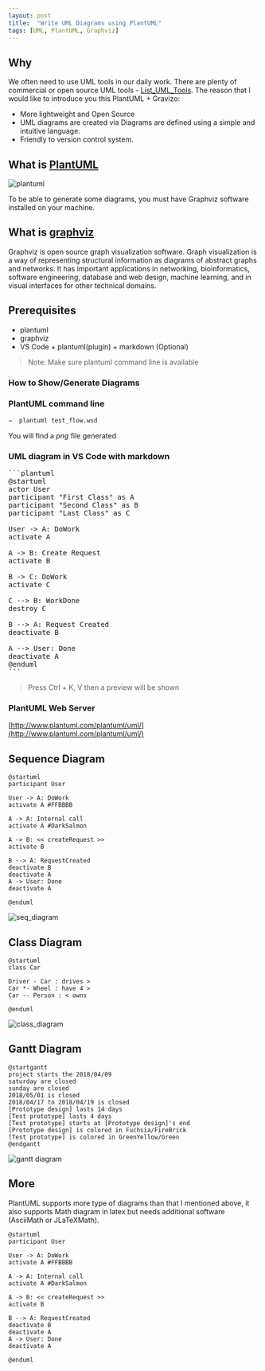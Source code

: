 ```yaml
---
layout: post
title:  "Write UML Diagrams using PlantUML"
tags: [UML, PlantUML, Graphviz]
---
```


## Why
We often need to use UML tools in our daily work. There are plenty of commercial or open source UML tools - [List_UML_Tools](https://en.wikipedia.org/wiki/List_of_Unified_Modeling_Language_tools). The reason that I would like to introduce you this PlantUML + Gravizo:
* More lightweight and Open Source
* UML diagrams are created via Diagrams are defined using a simple and intuitive language.
* Friendly to version control system.

## What is [PlantUML](http://plantuml.com)
![plantuml](https://raw.githubusercontent.com/leeangh/leeangh.github.io/master/res/images/plantumlsite.png)

To be able to generate some diagrams, you must have Graphviz software installed on your machine.

## What is [graphviz](https://www.graphviz.org)
Graphviz is open source graph visualization software. Graph visualization is a way of representing structural information as diagrams of abstract graphs and networks. It has important applications in networking, bioinformatics,  software engineering, database and web design, machine learning, and in visual interfaces for other technical domains.

## Prerequisites
* plantuml
* graphviz
* VS Code + plantuml(plugin) + markdown (Optional)
> Note: Make sure plantuml command line is available

### How to Show/Generate Diagrams

### PlantUML command line
```bash
⇒  plantuml test_flow.wsd
```
You will find a *png* file generated

### UML diagram in VS Code with markdown
<pre>
```plantuml
@startuml
actor User
participant "First Class" as A
participant "Second Class" as B
participant "Last Class" as C

User -> A: DoWork
activate A

A -> B: Create Request
activate B

B -> C: DoWork
activate C

C --> B: WorkDone
destroy C

B --> A: Request Created
deactivate B

A --> User: Done
deactivate A
@enduml
```
</pre>
> Press Ctrl + K, V then a preview will be shown

### PlantUML Web Server
[http://www.plantuml.com/plantuml/uml/](http://www.plantuml.com/plantuml/uml/)


## Sequence Diagram
```
@startuml
participant User

User -> A: DoWork
activate A #FFBBBB

A -> A: Internal call
activate A #DarkSalmon

A -> B: << createRequest >>
activate B

B --> A: RequestCreated
deactivate B
deactivate A
A -> User: Done
deactivate A

@enduml
```
![seq_diagram](http://www.plantuml.com/plantuml/png/LOz12eD034NtEKMWQoyW8euLeTkMqdKOin37Q6Fi-JjJ1MiM2U6_V7wgnKXj7GFCSVQ-dqaCdmihGEgObUXoRARNf0EGj_v3nkZmqhPrB02t8pSnLg60da8uaGtfyA0mJhBJTOv5WLuv0dT-hxmObkLn4rrhp3RRNR_-u0uwFgZ_nMtEAN9AAtmMeMBfufTV)

## Class Diagram
```
@startuml
class Car

Driver - Car : drives >
Car *- Wheel : have 4 >
Car -- Person : < owns

@enduml
```
![class_diagram](http://www.plantuml.com/plantuml/png/SoWkIImgAStDuKhEIImkLd1EBEBYSYdAB4ijKj05yHIi5590t685EouGLqjN8JmZDJK7A9wHM9QgO08LrzLL24WjAixF0qhOAEINvnLpSJcavgK0ZGO0)

## Gantt Diagram
```
@startgantt
project starts the 2018/04/09
saturday are closed
sunday are closed
2018/05/01 is closed
2018/04/17 to 2018/04/19 is closed
[Prototype design] lasts 14 days
[Test prototype] lasts 4 days
[Test prototype] starts at [Prototype design]'s end
[Prototype design] is colored in Fuchsia/FireBrick 
[Test prototype] is colored in GreenYellow/Green 
@endgantt
```
![gantt diagram](http://www.plantuml.com/plantuml/png/TP0_JmCn3CNtV8gtCUOE7O9k5KDP6LXGnM1Th5uWYa-sJrM_FLNG8KfXYzyV_v9ipKdzGDKzp2hlF3gQPF29STlr3x4ROhS9HhveeXD86MCHunHigR-Khy9Tx7faknI7sD_31T_JvaTa_wpYugUPaTZoeRwXaBcX7t16MDY_i3dcDRNQ_xZh6yXnlVd6mFKlPBkF555Eo1MxPPmiKznbvKVDumUkEPUD9sMkhroA76Cx8spFgFQzdm00)

## More

PlantUML supports more type of diagrams than that I mentioned above, it also supports Math diagram in latex but needs additional software (AsciiMath or JLaTeXMath).


```plantuml
@startuml
participant User

User -> A: DoWork
activate A #FFBBBB

A -> A: Internal call
activate A #DarkSalmon

A -> B: << createRequest >>
activate B

B --> A: RequestCreated
deactivate B
deactivate A
A -> User: Done
deactivate A

@enduml
```